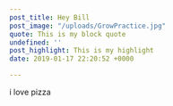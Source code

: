 ```yaml
---
post_title: Hey Bill
post_image: "/uploads/GrowPractice.jpg"
quote: This is my block quote
undefined: ''
post_highlight: This is my highlight
date: 2019-01-17 22:20:52 +0000

---
```

i love pizza